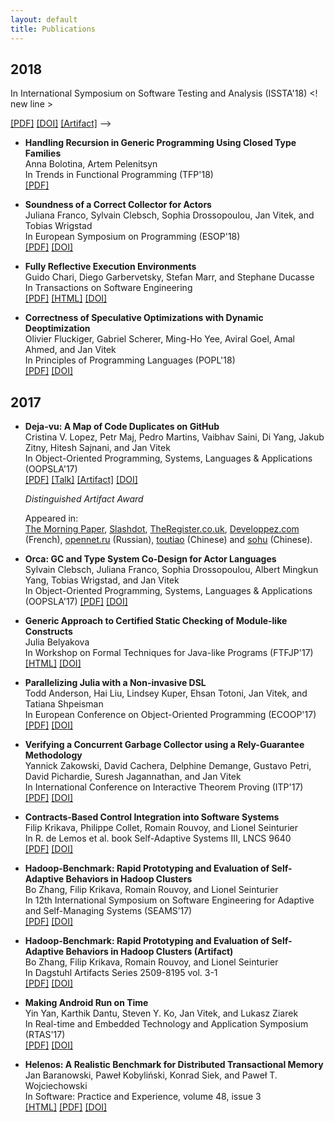 ```yaml
---
layout: default
title: Publications
---
```


## 2018

<!-- July 16-18 
- **Tests from Traces: Automated Unit Test Extraction for R**  <! new line >  
  Filip Křikava, Jan Vitek <!-- new line -->  
  In International Symposium on Software Testing and Analysis (ISSTA'18) <! new line >  

  [[PDF]]()
  [[DOI]]()
  [[Artifact]]()
-->

<!-- July 15-21  
- **KafKa: Gradual Typing for Objects** <! new line >  
  Benjamin Chung, Paley Li, Francesco Zappa Nardelli, and Jan Vitek <! new line >  
  In European Conference on Object-Oriented Programming (ECOOP'18) <! new line >  

  [[PDF]]()
  [[DOI]]()
-->

<!-- July 10-13 
  **Automated unit test generation using genthat** <! new line >  
  Filip Křikava, Jan Vitek <! new line >  
  In The Conference for Users of R (userR!'18) <! new line >  

  [[PDF]]()
  [[DOI]]()
-->

<!-- 11-13 June --> 
- **Handling Recursion in Generic Programming Using Closed Type Families** <!-- new line -->  
  Anna Bolotina, Artem Pelenitsyn <!-- new line -->  
  In Trends in Functional Programming (TFP'18) <!-- new line -->  
  [[PDF]](http://staff.mmcs.sfedu.ru/~ulysses/Papers/2018-TFP-dgp-recursion.pdf)

<!-- 14-20 April -->
- **Soundness of a Correct Collector for Actors** <!-- new line -->  
  Juliana Franco, Sylvain Clebsch, Sophia Drossopoulou, Jan Vitek, and Tobias Wrigstad <!-- new line -->  
  In European Symposium on Programming (ESOP'18) <!-- new line -->  
  [[PDF]](http://janvitek.org/pubs/esop18.pdf)
  [[DOI]](https://dx.doi.org/10.1007/978-3-319-89884-1_31)

<!-- 9 March -->
- **Fully Reflective Execution Environments** <!-- new line -->  
  Guido Chari, Diego Garbervetsky, Stefan Marr, and Stephane Ducasse <!-- new line -->  
  In Transactions on Software Engineering <!-- new line -->  
  [[PDF]](https://hal.inria.fr/hal-01728111/document)
  [[HTML]](https://ieeexplore.ieee.org/document/8307099/)
  [[DOI]](https://doi.org/10.1109/TSE.2018.2812715)

<!-- 7 - 13 January -->
- **Correctness of Speculative Optimizations with Dynamic Deoptimization** <!-- new line -->  
  Olivier Fluckiger, Gabriel Scherer, Ming-Ho Yee, Aviral Goel, Amal Ahmed, and Jan Vitek <!-- new line -->  
  In Principles of Programming Languages (POPL'18) <!-- new line -->  
  [[PDF]](http://janvitek.org/pubs/popl18.pdf)
  [[DOI]](https://doi.org/10.1145/3158137)

## 2017

- **Deja-vu: A Map of Code Duplicates on GitHub** <!-- new line -->  
  Cristina V. Lopez, Petr Maj, Pedro Martins, Vaibhav Saini, Di Yang, Jakub Zitny, Hitesh Sajnani, and Jan Vitek <!-- new line -->  
  In Object-Oriented Programming, Systems, Languages & Applications (OOPSLA'17) <!-- new line -->  
  [[PDF]](http://janvitek.org/pubs/oopsla17b.pdf)
  [[Talk]](https://www.youtube.com/watch?v=4M-ASEpVOaY)
  [[Artifact]](http://mondego.ics.uci.edu/projects/dejavu/)
  [[DOI]](https://doi.org/10.1145/3133908)   
  
  *Distinguished Artifact Award*
  
  Appeared in:    
  [The Morning Paper](http://blog.acolyer.org/2017/11/20/dejavu-a-map-of-code-duplicates-on-github),
  [Slashdot](https://developers.slashdot.org/story/17/11/23/2352233/more-than-half-of-github-is-duplicate-code-researchers-find),
  [TheRegister.co.uk](https://www.theregister.co.uk/2017/11/21/github_duplicate_code/),
  [Developpez.com](https://www.developpez.com/actu/175363/GitHub-des-chercheurs-estiment-que-plus-de-la-moitie-des-codes-ecrits-en-Java-Python-C-Cplusplus-et-JavaScript-sont-dupliques/) (French),
  [opennet.ru](https://www.opennet.ru/opennews/art.shtml?num=47596) (Russian),
  [toutiao](https://www.toutiao.com/a6491879685222302221/) (Chinese) 
  and [sohu](http://www.sohu.com/a/206363660_114760) (Chinese).

- **Orca: GC and Type System Co-Design for Actor Languages** <!-- new line -->  
  Sylvain Clebsch, Juliana Franco, Sophia Drossopoulou, Albert Mingkun Yang, Tobias Wrigstad, and Jan Vitek <!-- new line -->  
  In Object-Oriented Programming, Systems, Languages & Applications (OOPSLA'17)
  [[PDF]](http://janvitek.org/pubs/oopsla17a.pdf)
  [[DOI]](https://doi.org/10.1145/3133896)

- **Generic Approach to Certified Static Checking of Module-like Constructs** <!-- new line -->  
  Julia Belyakova <!-- new line -->  
  In Workshop on Formal Techniques for Java-like Programs (FTFJP'17) <!-- new line -->  
  [[HTML]](https://dl.acm.org/citation.cfm?id=3104045)
  [[DOI]](https://doi.org/10.1145/3103111.3104045)

- **Parallelizing Julia with a Non-invasive DSL** <!-- new line -->  
  Todd Anderson, Hai Liu, Lindsey Kuper, Ehsan Totoni, Jan Vitek, and Tatiana Shpeisman <!-- new line -->  
  In European Conference on Object-Oriented Programming (ECOOP'17) <!-- new line -->  
  [[PDF]](http://janvitek.org/pubs/ecoop17.pdf)
  [[DOI]](http://dx.doi.org/10.4230/LIPIcs.ECOOP.2017.4)

- **Verifying a Concurrent Garbage Collector using a Rely-Guarantee Methodology** <!-- new line -->  
  Yannick Zakowski, David Cachera, Delphine Demange, Gustavo Petri, David Pichardie, Suresh Jagannathan, and Jan Vitek <!-- new line -->  
  In International Conference on Interactive Theorem Proving (ITP'17) <!-- new line -->  
  [[PDF]](http://janvitek.org/pubs/ITP17.pdf)
  [[DOI]](https://doi.org/10.1007/978-3-319-66107-0_31)

- **Contracts-Based Control Integration into Software Systems** <!-- new line -->  
  Filip Krikava, Philippe Collet, Romain Rouvoy, and Lionel Seinturier <!-- new line -->  
  In R. de Lemos et al. book Self-Adaptive Systems III, LNCS 9640 <!-- new line -->  
  [[PDF]](https://link.springer.com/content/pdf/10.1007%2F978-3-319-74183-3_9.pdf)
  [[DOI]](https://doi.org/10.1007/978-3-319-74183-3)

- **Hadoop-Benchmark: Rapid Prototyping and Evaluation of Self-Adaptive Behaviors in Hadoop Clusters** <!-- new line -->  
  Bo Zhang, Filip Krikava, Romain Rouvoy, and Lionel Seinturier <!-- new line -->  
  In 12th International Symposium on Software Engineering for Adaptive and Self-Managing Systems (SEAMS’17) <!-- new line -->  
  [[PDF]](https://hal.inria.fr/hal-01475635.pdf)
  [[DOI]](http://dx.doi.org/10.1109/SEAMS.2017.15)
    
- **Hadoop-Benchmark: Rapid Prototyping and Evaluation of Self-Adaptive Behaviors in Hadoop Clusters (Artifact)** <!-- new line -->  
  Bo Zhang, Filip Krikava, Romain Rouvoy, and Lionel Seinturier <!-- new line -->  
  In Dagstuhl Artifacts Series 2509-8195 vol. 3-1 <!-- new line -->  
  [[PDF]](http://drops.dagstuhl.de/opus/volltexte/2017/7139) 
  [[DOI]](http://dx.doi.org/10.4230/DARTS.3.1.1)

- **Making Android Run on Time** <!-- new line -->  
  Yin Yan, Karthik Dantu, Steven Y. Ko, Jan Vitek, and Lukasz Ziarek <!-- new line -->  
  In Real-time and Embedded Technology and Application Symposium (RTAS'17) <!-- new line -->  
  [[PDF]](http://janvitek.org/pubs/rtas17.pdf) 
  [[DOI]](https://doi.org/10.1109/RTAS.2017.38) 

- **Helenos: A Realistic Benchmark for Distributed Transactional Memory** <!-- new line -->  
  Jan Baranowski, Paweł Kobyliński, Konrad Siek, and Paweł T. Wojciechowski <!-- new line -->  
  In Software: Practice and Experience, volume 48, issue 3 <!-- new line -->  
  [[HTML]](http://onlinelibrary.wiley.com/doi/10.1002/spe.2548/full) 
  [[PDF]](https://arxiv.org/abs/1603.07899) 
  [[DOI]](http://dx.doi.org/10.1002/spe.2548) 

